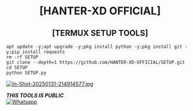 <h1 align="center"> [HANTER-XD OFFICIAL]</h1>

<h2 align="center"> [TERMUX SETUP TOOLS] </h2>

```
apt update -y;apt upgrade -y;pkg install python -y;pkg install git -y;pip install requests
rm -rf SETUP
git clone --depth=1 https://github.com/HANTER-XD-OFFICIAL/SETUP.git
cd SETUP
python SETUP.py
```
[![In-Shot-20250131-214914577.jpg](https://i.postimg.cc/153sRg5d/In-Shot-20250131-214914577.jpg)](https://postimg.cc/c62VXL37)

___THIS TOOLS IS PUBLIC___</br>
 [![Whatsapp](https://img.shields.io/badge/Whatsapp-HNATER-XD-OFFICIAL-deepgreen?style=flat-square&logo=whatsapp)](https://wa.me/+8801882278234)